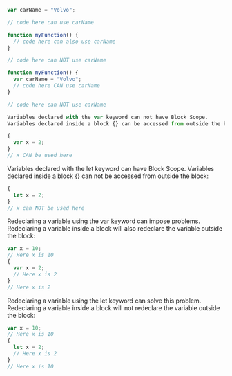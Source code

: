 ```javascript
var carName = "Volvo";

// code here can use carName

function myFunction() {
  // code here can also use carName 
}
```

```javascript
// code here can NOT use carName

function myFunction() {
  var carName = "Volvo";
  // code here CAN use carName
}

// code here can NOT use carName

Variables declared with the var keyword can not have Block Scope.
Variables declared inside a block {} can be accessed from outside the block.

```

```javascript
{ 
  var x = 2; 
}
// x CAN be used here
```

Variables declared with the let keyword can have Block Scope.
Variables declared inside a block {} can not be accessed from outside the block:

```javascript
{ 
  let x = 2;
}
// x can NOT be used here
```

Redeclaring a variable using the var keyword can impose problems.
Redeclaring a variable inside a block will also redeclare the variable outside the block:

```javascript
var x = 10;
// Here x is 10
{ 
  var x = 2;
  // Here x is 2
}
// Here x is 2
```

Redeclaring a variable using the let keyword can solve this problem.
Redeclaring a variable inside a block will not redeclare the variable outside the block:

```javascript
var x = 10;
// Here x is 10
{ 
  let x = 2;
  // Here x is 2
}
// Here x is 10
```
